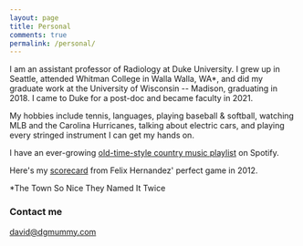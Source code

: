 ```yaml
---
layout: page
title: Personal
comments: true
permalink: /personal/
---
```


I am an assistant professor of Radiology at Duke University. I grew up in Seattle, attended Whitman College in Walla Walla, WA*, and did my graduate work at the University of Wisconsin -- Madison, graduating in 2018. I came to Duke for a post-doc and became faculty in 2021.

My hobbies include tennis, languages, playing baseball & softball, watching MLB and the Carolina Hurricanes, talking about electric cars, and playing every stringed instrument I can get my hands on.

I have an ever-growing <a href="https://open.spotify.com/playlist/2SLqGJgTeSdgfPUCh9K5ml?si=_o68yjrDT5e5WyzfQVoXXA">old-time-style country music playlist</a> on Spotify.

Here's my <a href="{{site.url}}/images/Felix_Perfect_Game_Home.jpg">scorecard</a> from Felix Hernandez' perfect game in 2012.

*The Town So Nice They Named It Twice

### Contact me

[david@dgmummy.com](mailto:david@dgmummy)
